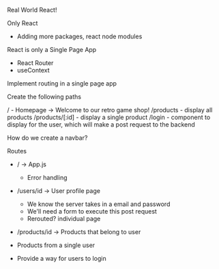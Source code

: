 Real World React!

Only React
- Adding more packages, react node modules

React is only a Single Page App

- React Router
- useContext

Implement routing in a single page app

Create the following paths


/ - Homepage -> Welcome to our retro game shop!
/products - display all products
/products/[:id] - display a single product
/login - component to display for the user, which will make a post request to the backend



How do we create a navbar?


Routes
- / -> App.js
    - Error handling
- /users/id -> User profile page
    - We know the server takes in a email and password
    - We'll need a form to execute this post request
    - Rerouted? individual page


- /products/id -> Products that belong to user

- Products from a single user
- Provide a way for users to login